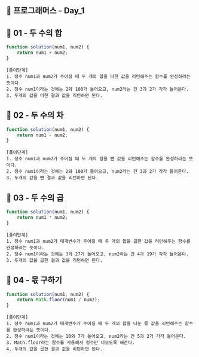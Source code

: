## 📝 프로그래머스 - Day_1

## 📍 01 - 두 수의 합

```JavaScript
function solution(num1, num2) {
    return num1 + num2;
}
```
```
[풀이단계]
1. 정수 num1과 num2가 주어질 때 두 개의 합을 더한 값을 리턴해주는 함수를 완성하라는 뜻이다.
2. 정수 num1이라는 것에는 2와 100가 들어오고, num2라는 건 3과 2가 각각 들어온다.
3. 두개의 값을 더한 결과 값을 리턴하면 된다.
```

## 📍 02 - 두 수의 차

```JavaScript
function solution(num1, num2) {
    return num1 - num2;
}
```
```
[풀이단계]
1. 정수 num1과 num2가 주어질 때 두 개의 합을 뺀 값을 리턴해주는 함수를 완성하라는 뜻이다.
2. 정수 num1이라는 것에는 2와 100가 들어오고, num2라는 건 3과 2가 각각 들어온다.
3. 두개의 값을 뺀 결과 값을 리턴하면 된다.
```

## 📍 03 - 두 수의 곱

```JavaScript
function solution(num1, num2) {
    return num1 * num2;
}
```
```
[풀이단계]
1. 정수 num1과 num2가 매개변수가 주어질 때 두 개의 합을 곱한 값을 리턴해주는 함수를 완성하라는 뜻이다.
2. 정수 num1이라는 것에는 3와 27가 들어오고, num2라는 건 4과 19가 각각 들어온다.
3. 두개의 값을 곱한 결과 값을 리턴하면 된다.
```

## 📍 04 - 몫 구하기

```JavaScript
function solution(num1, num2) {
    return Math.floor(num1 / num2);
}
```
```
[풀이단계]
1. 정수 num1과 num2가 매개변수가 주어질 때 두 개의 합을 나눈 몫 값을 리턴해주는 함수를 완성하라는 뜻이다.
2. 정수 num1이라는 것에는 10와 7가 들어오고, num2라는 건 5과 2가 각각 들어온다.
3. Math.floor라는 함수를 사용해서 정수만 나오도록 해준다.
4. 두개의 값을 곱한 결과 값을 리턴하면 된다.
```
